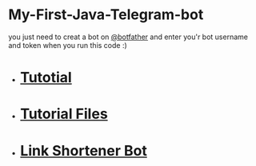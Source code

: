 # My-First-Java-Telegram-bot
you just need to creat a bot on [@botfather](https://t.me/botfather) and enter you'r bot username and token when you run this code :)

+   # [Tutotial](src/short_tutorial/ReadMe.md)

+   # [Tutorial Files](..\short_tutorial)

+   # [Link Shortener Bot](src)
